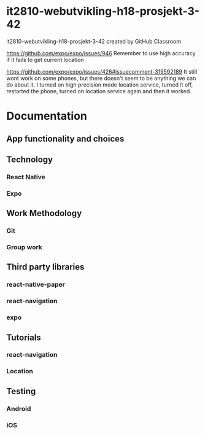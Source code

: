 # it2810-webutvikling-h18-prosjekt-3-42
it2810-webutvikling-h18-prosjekt-3-42 created by GitHub Classroom

https://github.com/expo/expo/issues/946
Remember to use high accuracy if it fails to get current location


https://github.com/expo/expo/issues/426#issuecomment-319592189
It still wont work on some phones, but there doesn't seem to be anything we can do about it. I turned on high precision mode location service, turned it off, restarted the phone, turned on location service again and then it worked. 


# Documentation

## App functionality and choices

## Technology
### React Native
### Expo

## Work Methodology
### Git
### Group work

## Third party libraries
### react-native-paper
### react-navigation
### expo

## Tutorials
### react-navigation
### Location

## Testing

### Android
### iOS
